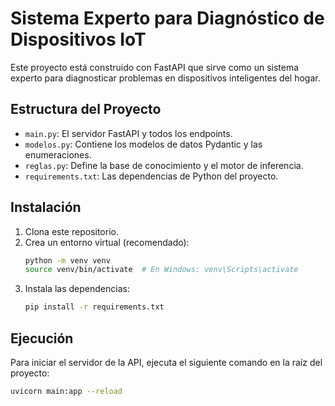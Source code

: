 # Sistema Experto para Diagnóstico de Dispositivos IoT

Este proyecto está construido con FastAPI que sirve como un sistema experto para diagnosticar problemas en dispositivos inteligentes del hogar.

## Estructura del Proyecto

-   `main.py`: El servidor FastAPI y todos los endpoints.
-   `modelos.py`: Contiene los modelos de datos Pydantic y las enumeraciones.
-   `reglas.py`: Define la base de conocimiento y el motor de inferencia.
-   `requirements.txt`: Las dependencias de Python del proyecto.

## Instalación

1.  Clona este repositorio.
2.  Crea un entorno virtual (recomendado):
    ```bash
    python -m venv venv
    source venv/bin/activate  # En Windows: venv\Scripts\activate
    ```
3.  Instala las dependencias:
    ```bash
    pip install -r requirements.txt
    ```

## Ejecución

Para iniciar el servidor de la API, ejecuta el siguiente comando en la raíz del proyecto:

```bash
uvicorn main:app --reload
